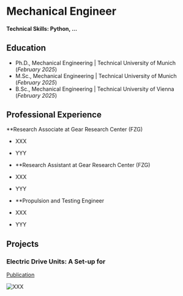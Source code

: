 # Mechanical Engineer

#### Technical Skills: Python, ...

## Education
- Ph.D., Mechanical Engineering | Technical University of Munich (_February 2025_)
- M.Sc., Mechanical Engineering | Technical University of Munich (_February 2025_)
- B.Sc., Mechanical Engineering | Technical University of Vienna (_February 2025_)

## Professional Experience
**Research Associate at Gear Research Center (FZG)
- XXX
- YYY

- **Research Assistant at Gear Research Center (FZG)
- XXX
- YYY

- **Propulsion and Testing Engineer
- XXX
- YYY

## Projects

### Electric Drive Units: A Set-up for
[Publication](https://www.mdpi.com/2624-8921/6/3/67)

![XXX](/assets/Portraitfoto_LukasPointner.jpg)
